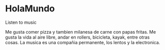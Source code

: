 # HolaMundo

Listen to music

Me gusta comer pizza y tambien milanesa de carne con papas fritas.
Me gusta la vida al aire libre, andar en rollers, bicicleta, kayak, entre otras cosas.
La musica es una compañia permanente, los lentos y la electronica.
